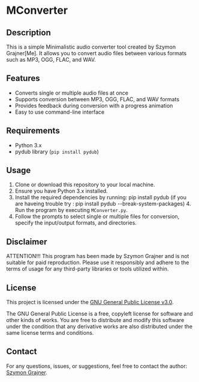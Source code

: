 # MConverter

## Description
This is a simple Minimalistic audio converter tool created by Szymon Grajner[Me]. It allows you to convert audio files between various formats such as MP3, OGG, FLAC, and WAV.

## Features
- Converts single or multiple audio files at once
- Supports conversion between MP3, OGG, FLAC, and WAV formats
- Provides feedback during conversion with a progress animation
- Easy to use command-line interface

## Requirements
- Python 3.x
- pydub library (`pip install pydub`)

## Usage
1. Clone or download this repository to your local machine.
2. Ensure you have Python 3.x installed.
3. Install the required dependencies by running: pip install pydub (if you are haveing trouble try : pip install pydub --break-system-packages)
   4. Run the program by executing `MConverter.py`.
5. Follow the prompts to select single or multiple files for conversion, specify the input/output formats, and directories.

## Disclaimer
ATTENTION!!! This program has been made by Szymon Grajner and is not suitable for paid reproduction. Please use it responsibly and adhere to the terms of usage for any third-party libraries or tools utilized within.

## License
This project is licensed under the [GNU General Public License v3.0](LICENSE).

The GNU General Public License is a free, copyleft license for software and other kinds of works. You are free to distribute and modify this software under the condition that any derivative works are also distributed under the same license terms and conditions.

## Contact
For any questions, issues, or suggestions, feel free to contact the author: [Szymon Grajner](https://sfymmik.web.fc2.com).
